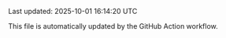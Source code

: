 Last updated: 2025-10-01 16:14:20 UTC

This file is automatically updated by the GitHub Action workflow.

